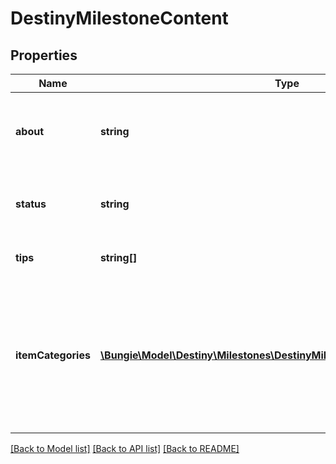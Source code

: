 # DestinyMilestoneContent

## Properties
Name | Type | Description | Notes
------------ | ------------- | ------------- | -------------
**about** | **string** | The \&quot;About this Milestone\&quot; text from the Firehose. | [optional] 
**status** | **string** | The Current Status of the Milestone, as driven by the Firehose. | [optional] 
**tips** | **string[]** | A list of tips, provided by the Firehose. | [optional] 
**itemCategories** | [**\Bungie\Model\Destiny\Milestones\DestinyMilestoneContentItemCategory[]**](DestinyMilestoneContentItemCategory.md) | If DPS has defined items related to this Milestone, they can categorize those items in the Firehose. That data will then be returned as item categories here. | [optional] 

[[Back to Model list]](../README.md#documentation-for-models) [[Back to API list]](../README.md#documentation-for-api-endpoints) [[Back to README]](../README.md)


